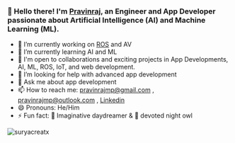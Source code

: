 ### 👋 Hello there! I'm [Pravinraj](https://github.com/pravinraj1), an Engineer and App Developer passionate about Artificial Intelligence (AI) and Machine Learning (ML).

- 🔭 I’m currently working on [ROS](https://github.com/pravinraj1/TNSDC-2024) and AV
- 🌱 I’m currently learning AI and ML
- 🤝 I'm open to collaborations and exciting projects in App Developments, AI, ML, ROS, IoT, and web development.
- 🤔 I’m looking for help with advanced app development
- 💬 Ask me about app development
- 📫 How to reach me: pravinrajmp@gmail.com , pravinrajmp@outlook.com , [Linkedin](https://www.linkedin.com/in/pravinraj1/)
- 😄 Pronouns: He/Him
- ⚡ Fun fact: 🌌 Imaginative daydreamer & 🦉 devoted night owl
<p><img align="left" src="https://github-readme-stats.vercel.app/api/top-langs?username=suryacreatx&show_icons=true&locale=en&layout=compact" alt="suryacreatx" /></p>
